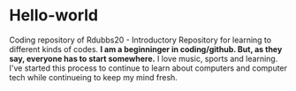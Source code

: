 # Hello-world
Coding repository of Rdubbs20 - Introductory Repository for learning to different kinds of codes. 
**I am a beginninger in coding/github. But, as they say, everyone has to start somewhere.** I love music, sports and learning. I've started this process to continue to learn about computers and computer tech while continueing to keep my mind fresh.
